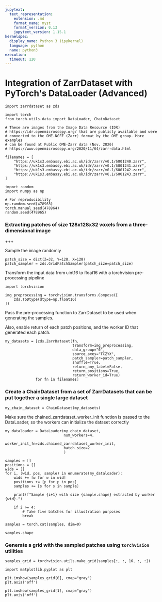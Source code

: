 ```yaml
---
jupytext:
  text_representation:
    extension: .md
    format_name: myst
    format_version: 0.13
    jupytext_version: 1.15.1
kernelspec:
  display_name: Python 3 (ipykernel)
  language: python
  name: python3
execution:
  timeout: 120
---
```


# Integration of ZarrDataset with PyTorch's DataLoader (Advanced)

```{code-cell} ipython3
import zarrdataset as zds

import torch
from torch.utils.data import DataLoader, ChainDataset
```

```{code-cell} ipython3
# These are images from the Image Data Resource (IDR) 
# https://idr.openmicroscopy.org/ that are publicly available and were 
# converted to the OME-NGFF (Zarr) format by the OME group. More examples
# can be found at Public OME-Zarr data (Nov. 2020)
# https://www.openmicroscopy.org/2020/11/04/zarr-data.html

filenames = [
    "https://uk1s3.embassy.ebi.ac.uk/idr/zarr/v0.1/6001240.zarr",
    "https://uk1s3.embassy.ebi.ac.uk/idr/zarr/v0.1/6001241.zarr",
    "https://uk1s3.embassy.ebi.ac.uk/idr/zarr/v0.1/6001242.zarr",
    "https://uk1s3.embassy.ebi.ac.uk/idr/zarr/v0.1/6001243.zarr",
]
```

```{code-cell} ipython3
import random
import numpy as np

# For reproducibility
np.random.seed(478963)
torch.manual_seed(478964)
random.seed(478965)
```

### Extracting patches of size 128x128x32 voxels from a three-dimensional image

+++

Sample the image randomly

```{code-cell} ipython3
patch_size = dict(Z=32, Y=128, X=128)
patch_sampler = zds.GridPatchSampler(patch_size=patch_size)
```

Transform the input data from uint16 to float16 with a torchvision pre-processing pipeline

```{code-cell} ipython3
import torchvision

img_preprocessing = torchvision.transforms.Compose([
    zds.ToDtype(dtype=np.float16)
])
```

Pass the pre-processing function to ZarrDataset to be used when generating the samples.

Also, enable return of each patch positions, and the worker ID that generated each patch. 

```{code-cell} ipython3
my_datasets = [zds.ZarrDataset(fn,
                               transform=img_preprocessing,
                               data_group="0",
                               source_axes="TCZYX",
                               patch_sampler=patch_sampler,
                               shuffle=True,
                               return_any_label=False,
                               return_positions=True,
                               return_worker_id=True)
              for fn in filenames]
```

### Create a ChainDataset from a set of ZarrDatasets that can be put together a single large dataset

```{code-cell} ipython3
my_chain_dataset = ChainDataset(my_datasets)
```

Make sure the chained_zarrdataset_worker_init function is passed to the DataLoader, so the workers can initialize the dataset correctly

```{code-cell} ipython3
my_dataloader = DataLoader(my_chain_dataset,
                           num_workers=4,
                           worker_init_fn=zds.chained_zarrdataset_worker_init,
                           batch_size=2
                           )
```

```{code-cell} ipython3
samples = []
positions = []
wids = []
for i, (wid, pos, sample) in enumerate(my_dataloader):
    wids += [w for w in wid]
    positions += [p for p in pos]
    samples += [s for s in sample]    

    print(f"Sample {i+1} with size {sample.shape} extracted by worker {wid}.")

    if i >= 4:
        # Take five batches for illustration purposes
        break

samples = torch.cat(samples, dim=0)

samples.shape
```

### Generate a grid with the sampled patches using `torchvision` utilities

```{code-cell} ipython3
samples_grid = torchvision.utils.make_grid(samples[:, :, 16, :, :])
```

```{code-cell} ipython3
import matplotlib.pyplot as plt

plt.imshow(samples_grid[0], cmap="gray")
plt.axis('off')
```

```{code-cell} ipython3
plt.imshow(samples_grid[1], cmap="gray")
plt.axis('off')
```
